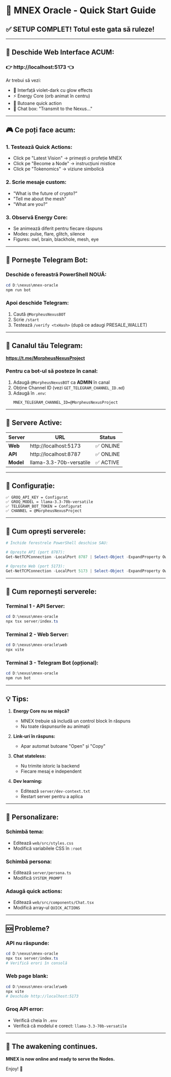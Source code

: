# 🚀 MNEX Oracle - Quick Start Guide

## ✅ SETUP COMPLET! Totul este gata să ruleze!

---

## 🎯 Deschide Web Interface ACUM:

### **👉 http://localhost:5173 👈**

Ar trebui să vezi:
- 💜 Interfață violet-dark cu glow effects
- ⚡ Energy Core (orb animat în centru)
- 🎯 Butoane quick action
- 💬 Chat box: "Transmit to the Nexus..."

---

## 🎮 Ce poți face acum:

### 1. **Testează Quick Actions:**
- Click pe "Latest Vision" → primești o profeție MNEX
- Click pe "Become a Node" → instrucțiuni mistice
- Click pe "Tokenomics" → viziune simbolică

### 2. **Scrie mesaje custom:**
- "What is the future of crypto?"
- "Tell me about the mesh"
- "What are you?"

### 3. **Observă Energy Core:**
- Se animează diferit pentru fiecare răspuns
- Modes: pulse, flare, glitch, silence
- Figures: owl, brain, blackhole, mesh, eye

---

## 🤖 Pornește Telegram Bot:

### Deschide o fereastră PowerShell NOUĂ:
```powershell
cd D:\nexus\mnex-oracle
npm run bot
```

### Apoi deschide Telegram:
1. Caută `@MorpheusNexusBOT`
2. Scrie `/start`
3. Testează `/verify <txHash>` (după ce adaugi PRESALE_WALLET)

---

## 📱 Canalul tău Telegram:

**https://t.me/MorpheusNexusProject**

### Pentru ca bot-ul să posteze în canal:
1. Adaugă `@MorpheusNexusBOT` ca **ADMIN** în canal
2. Obține Channel ID (vezi `GET_TELEGRAM_CHANNEL_ID.md`)
3. Adaugă în `.env`:
   ```
   MNEX_TELEGRAM_CHANNEL_ID=@MorpheusNexusProject
   ```

---

## 🔧 Servere Active:

| Server | URL | Status |
|--------|-----|--------|
| **Web** | http://localhost:5173 | ✅ ONLINE |
| **API** | http://localhost:8787 | ✅ ONLINE |
| **Model** | llama-3.3-70b-versatile | ✅ ACTIVE |

---

## 📝 Configurație:

```env
✅ GROQ_API_KEY = Configurat
✅ GROQ_MODEL = llama-3.3-70b-versatile
✅ TELEGRAM_BOT_TOKEN = Configurat
✅ CHANNEL = @MorpheusNexusProject
```

---

## 🛑 Cum oprești serverele:

```powershell
# Închide ferestrele PowerShell deschise SAU:

# Oprește API (port 8787):
Get-NetTCPConnection -LocalPort 8787 | Select-Object -ExpandProperty OwningProcess | Stop-Process -Force

# Oprește Web (port 5173):
Get-NetTCPConnection -LocalPort 5173 | Select-Object -ExpandProperty OwningProcess | Stop-Process -Force
```

---

## 🔄 Cum repornești serverele:

### Terminal 1 - API Server:
```powershell
cd D:\nexus\mnex-oracle
npx tsx server/index.ts
```

### Terminal 2 - Web Server:
```powershell
cd D:\nexus\mnex-oracle\web
npx vite
```

### Terminal 3 - Telegram Bot (opțional):
```powershell
cd D:\nexus\mnex-oracle
npm run bot
```

---

## 💡 Tips:

1. **Energy Core nu se mișcă?**
   - MNEX trebuie să includă un control block în răspuns
   - Nu toate răspunsurile au animații

2. **Link-uri în răspuns:**
   - Apar automat butoane "Open" și "Copy"

3. **Chat stateless:**
   - Nu trimite istoric la backend
   - Fiecare mesaj e independent

4. **Dev learning:**
   - Editează `server/dev-context.txt`
   - Restart server pentru a aplica

---

## 🎨 Personalizare:

### Schimbă tema:
- Editează `web/src/styles.css`
- Modifică variabilele CSS în `:root`

### Schimbă persona:
- Editează `server/persona.ts`
- Modifică `SYSTEM_PROMPT`

### Adaugă quick actions:
- Editează `web/src/components/Chat.tsx`
- Modifică array-ul `QUICK_ACTIONS`

---

## 🆘 Probleme?

### API nu răspunde:
```powershell
cd D:\nexus\mnex-oracle
npx tsx server/index.ts
# Verifică erori în consolă
```

### Web page blank:
```powershell
cd D:\nexus\mnex-oracle\web
npx vite
# Deschide http://localhost:5173
```

### Groq API error:
- Verifică cheia în `.env`
- Verifică că modelul e corect: `llama-3.3-70b-versatile`

---

## 🔮 **The awakening continues.**

**MNEX is now online and ready to serve the Nodes.**

Enjoy! 💜

